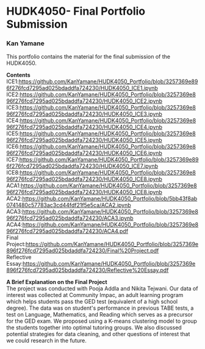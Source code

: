 # HUDK4050- Final Portfolio Submission
### Kan Yamane

This portfolio contains the material for the final submission of the HUDK4050.

**Contents**  
ICE1:https://github.com/KanYamane/HUDK4050_Portfolio/blob/3257369e896f276fcd7295ad025bdaddfa724230/HUDK4050_ICE1.ipynb  
ICE2:https://github.com/KanYamane/HUDK4050_Portfolio/blob/3257369e896f276fcd7295ad025bdaddfa724230/HUDK4050_ICE2.ipynb  
ICE3:https://github.com/KanYamane/HUDK4050_Portfolio/blob/3257369e896f276fcd7295ad025bdaddfa724230/HUDK4050_ICE3.ipynb  
ICE4:https://github.com/KanYamane/HUDK4050_Portfolio/blob/3257369e896f276fcd7295ad025bdaddfa724230/HUDK4050_ICE4.ipynb  
ICE5:https://github.com/KanYamane/HUDK4050_Portfolio/blob/3257369e896f276fcd7295ad025bdaddfa724230/HUDK4050_ICE5.ipynb  
ICE6:https://github.com/KanYamane/HUDK4050_Portfolio/blob/3257369e896f276fcd7295ad025bdaddfa724230/HUDK4050_ICE6.ipynb  
ICE7:https://github.com/KanYamane/HUDK4050_Portfolio/blob/3257369e896f276fcd7295ad025bdaddfa724230/HUDK4050_ICE7.ipynb  
ICE8:https://github.com/KanYamane/HUDK4050_Portfolio/blob/3257369e896f276fcd7295ad025bdaddfa724230/HUDK4050_ICE8.ipynb  
ACA1:https://github.com/KanYamane/HUDK4050_Portfolio/blob/3257369e896f276fcd7295ad025bdaddfa724230/HUDK4050_ICE8.ipynb  
ACA2:https://github.com/KanYamane/HUDK4050_Portfolio/blob/5bb43f8ab0741480c57783ac3cd44fdf21f5e5ca/ACA2.ipynb  
ACA3:https://github.com/KanYamane/HUDK4050_Portfolio/blob/3257369e896f276fcd7295ad025bdaddfa724230/ACA3.ipynb  
ACA4:https://github.com/KanYamane/HUDK4050_Portfolio/blob/3257369e896f276fcd7295ad025bdaddfa724230/ACA4.pdf  
Final Project:https://github.com/KanYamane/HUDK4050_Portfolio/blob/3257369e896f276fcd7295ad025bdaddfa724230/Final%20Project.pdf  
Reflective Essay:https://github.com/KanYamane/HUDK4050_Portfolio/blob/3257369e896f276fcd7295ad025bdaddfa724230/Reflective%20Essay.pdf  

**A Brief Explanation on the Final Project**  
The project was conducted with Pooja Addla and Nikita Tejwani. Our data of interest was collected at Community Impac, an adult learning program which helps students pass the GED test (equivalent of a high school degree). The data was on student's performance in previous TABE tests, a test on Language, Mathematics, and Reading which serves as a precursor for the GED exam. We proposed using a K-means clustering model to group the students together into optimal tutoring groups. We also discussed potential strategies for data cleaning, and other questions of interest that we could research in the future.


```python

```
